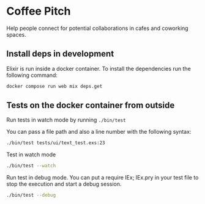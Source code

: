 # Coffee Pitch
Help people connect for potential collaborations in cafes and coworking spaces.


## Install deps in development
Elixir is run inside a docker container. To install the dependencies run the following command:
```bash
docker compose run web mix deps.get
```

## Tests on the docker container from outside

Run tests in watch mode by running `./bin/test`

You can pass a file path and also a line number with the following syntax:

```bash
./bin/test tests/ui/text_test.exs:23
```

Test in watch mode

```bash
./bin/test --watch
```

Run test in debug mode. You can put a require IEx; IEx.pry
in your test file to stop the execution and start a debug session.

```bash
./bin/test --debug
```
